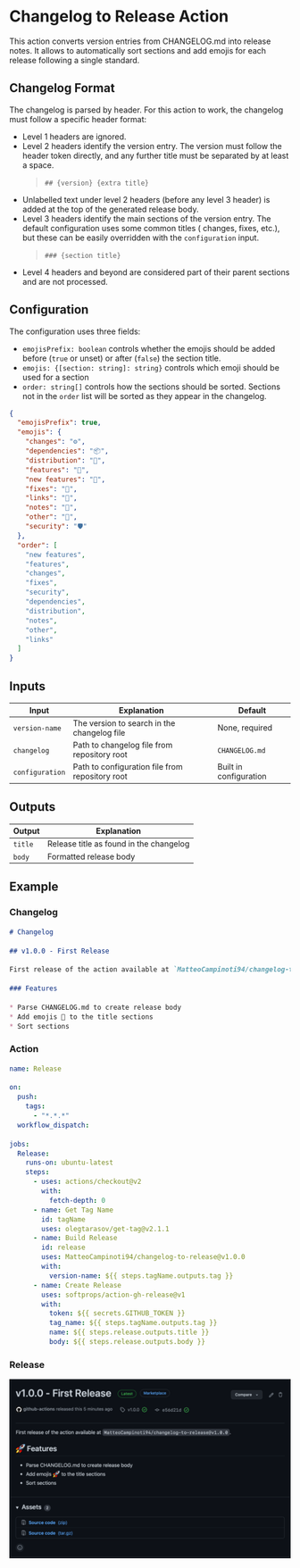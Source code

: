 # Changelog to Release Action

This action converts version entries from CHANGELOG.md into release notes. It allows to automatically sort sections and
add emojis for each release following a single standard.

## Changelog Format

The changelog is parsed by header. For this action to work, the changelog must follow a specific header format:

* Level 1 headers are ignored.
* Level 2 headers identify the version entry. The version must follow the header token directly, and any further title
  must be separated by at least a space.<br/>
  > `## {version} {extra title}`
* Unlabelled text under level 2 headers (before any level 3 header) is added at the top of the generated release body.
* Level 3 headers identify the main sections of the version entry. The default configuration uses some common titles (
  changes, fixes, etc.), but these can be easily overridden with the `configuration` input.<br/>
  > `### {section title}`
* Level 4 headers and beyond are considered part of their parent sections and are not processed.

## Configuration

The configuration uses three fields:

* `emojisPrefix: boolean` controls whether the emojis should be added before (`true` or unset) or after (`false`) the
  section title.
* `emojis: {[section: string]: string}` controls which emoji should be used for a section
* `order: string[]` controls how the sections should be sorted. Sections not in the `order` list will be sorted as they
  appear in the changelog.

```json
{
  "emojisPrefix": true,
  "emojis": {
    "changes": "⚙️",
    "dependencies": "📦",
    "distribution": "🚚",
    "features": "🚀",
    "new features": "🚀",
    "fixes": "🔧",
    "links": "🔗",
    "notes": "📝",
    "other": "💬",
    "security": "🛡"
  },
  "order": [
    "new features",
    "features",
    "changes",
    "fixes",
    "security",
    "dependencies",
    "distribution",
    "notes",
    "other",
    "links"
  ]
}
```

## Inputs

| Input           | Explanation                                     | Default                |
|-----------------|-------------------------------------------------|------------------------|
| `version-name`  | The version to search in the changelog file     | None, required         |
| `changelog`     | Path to changelog file from repository root     | `CHANGELOG.md`         |
| `configuration` | Path to configuration file from repository root | Built in configuration |

## Outputs

| Output  | Explanation                             |
|---------|-----------------------------------------|
| `title` | Release title as found in the changelog |
| `body`  | Formatted release body                  |

## Example

### Changelog

```markdown
# Changelog

## v1.0.0 - First Release

First release of the action available at `MatteoCampinoti94/changelog-to-release@v1.0.0`.

### Features

* Parse CHANGELOG.md to create release body
* Add emojis 🚀 to the title sections
* Sort sections
```

### Action

```yaml
name: Release

on:
  push:
    tags:
      - "*.*.*"
  workflow_dispatch:

jobs:
  Release:
    runs-on: ubuntu-latest
    steps:
      - uses: actions/checkout@v2
        with:
          fetch-depth: 0
      - name: Get Tag Name
        id: tagName
        uses: olegtarasov/get-tag@v2.1.1
      - name: Build Release
        id: release
        uses: MatteoCampinoti94/changelog-to-release@v1.0.0
        with:
          version-name: ${{ steps.tagName.outputs.tag }}
      - name: Create Release
        uses: softprops/action-gh-release@v1
        with:
          token: ${{ secrets.GITHUB_TOKEN }}
          tag_name: ${{ steps.tagName.outputs.tag }}
          name: ${{ steps.release.outputs.title }}
          body: ${{ steps.release.outputs.body }}
```

### Release

![](docs/example-release.png)
